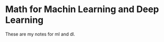 Math for Machin Learning and Deep Learning
================

<!-- WARNING: THIS FILE WAS AUTOGENERATED! DO NOT EDIT! -->

These are my notes for ml and dl.
